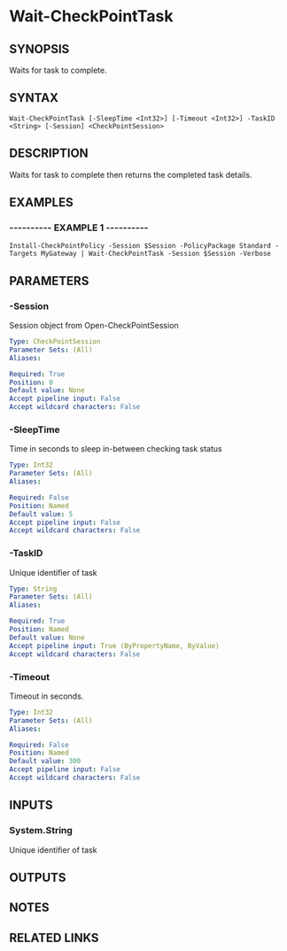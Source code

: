 # Wait-CheckPointTask

## SYNOPSIS
Waits for task to complete.

## SYNTAX

```
Wait-CheckPointTask [-SleepTime <Int32>] [-Timeout <Int32>] -TaskID <String> [-Session] <CheckPointSession>
```

## DESCRIPTION
Waits for task to complete then returns the completed task details.

## EXAMPLES

### ----------  EXAMPLE 1  ----------
```
Install-CheckPointPolicy -Session $Session -PolicyPackage Standard -Targets MyGateway | Wait-CheckPointTask -Session $Session -Verbose
```

## PARAMETERS

### -Session
Session object from Open-CheckPointSession

```yaml
Type: CheckPointSession
Parameter Sets: (All)
Aliases: 

Required: True
Position: 0
Default value: None
Accept pipeline input: False
Accept wildcard characters: False
```

### -SleepTime
Time in seconds to sleep in-between checking task status

```yaml
Type: Int32
Parameter Sets: (All)
Aliases: 

Required: False
Position: Named
Default value: 5
Accept pipeline input: False
Accept wildcard characters: False
```

### -TaskID
Unique identifier of task

```yaml
Type: String
Parameter Sets: (All)
Aliases: 

Required: True
Position: Named
Default value: None
Accept pipeline input: True (ByPropertyName, ByValue)
Accept wildcard characters: False
```

### -Timeout
Timeout in seconds.

```yaml
Type: Int32
Parameter Sets: (All)
Aliases: 

Required: False
Position: Named
Default value: 300
Accept pipeline input: False
Accept wildcard characters: False
```

## INPUTS

### System.String
Unique identifier of task

## OUTPUTS

## NOTES

## RELATED LINKS

